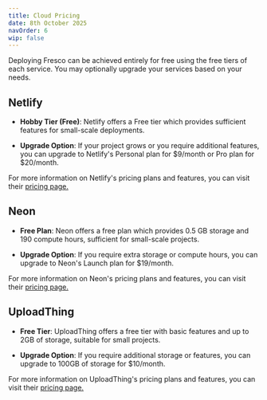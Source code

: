 ```yaml
---
title: Cloud Pricing
date: 8th October 2025
navOrder: 6
wip: false
---
```


Deploying Fresco can be achieved entirely for free using the free tiers of each service. You may optionally upgrade your services based on your needs.

## Netlify

- **Hobby Tier (Free)**: Netlify offers a Free tier which provides sufficient features for small-scale deployments.

- **Upgrade Option**: If your project grows or you require additional features, you can upgrade to Netlify's Personal plan for $9/month or Pro plan for $20/month.

For more information on Netlify's pricing plans and features, you can visit their [pricing page.](https://www.netlify.com/pricing)

## Neon

- **Free Plan**: Neon offers a free plan which provides 0.5 GB storage and 190 compute hours, sufficient for small-scale projects.

- **Upgrade Option**: If you require extra storage or compute hours, you can upgrade to Neon's Launch plan for $19/month.

For more information on Neon's pricing plans and features, you can visit their [pricing page.](https://neon.com/pricing)


## UploadThing

- **Free Tier**: UploadThing offers a free tier with basic features and up to 2GB of storage, suitable for small projects.

- **Upgrade Option**: If you require additional storage or features, you can upgrade to 100GB of storage for $10/month.

For more information on UploadThing's pricing plans and features, you can visit their [pricing page.](https://uploadthing.com/pricing)
